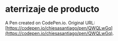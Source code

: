 # aterrizaje de producto

A Pen created on CodePen.io. Original URL: [https://codepen.io/chiesasantiago/pen/QWQLwGq](https://codepen.io/chiesasantiago/pen/QWQLwGq).


